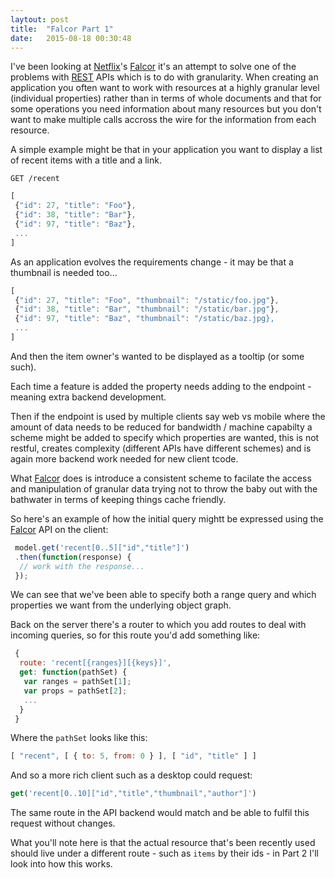 ```yaml
---
laytout: post
title:  "Falcor Part 1"
date:   2015-08-18 00:30:48
---
```


I've been looking at [Netflix][1]'s [Falcor][2] it's an attempt to solve one of the problems with [REST][3] APIs which is to do with granularity. When creating an application you often want to work with resources at a highly granular level (individual properties) rather than in terms of whole documents and that for some operations you need information about many resources but you don't want to make multiple calls accross the wire for the information from each resource. 

A simple example might be that in your application you want to display a list of recent items with a title and a link. 

```
GET /recent
```

``` js
[
 {"id": 27, "title": "Foo"},
 {"id": 38, "title": "Bar"},
 {"id": 97, "title": "Baz"},
 ...
]
```

As an application evolves the requirements change - it may be that a thumbnail is needed too...

``` js
[
 {"id": 27, "title": "Foo", "thumbnail": "/static/foo.jpg"},
 {"id": 38, "title": "Bar", "thumbnail": "/static/bar.jpg"},
 {"id": 97, "title": "Baz", "thumbnail": "/static/baz.jpg},
 ...
]
```

And then the item owner's wanted to be displayed as a tooltip (or some such).

Each time a feature is added the property needs adding to the endpoint - meaning extra backend development.

Then if the endpoint is used by multiple clients say web vs mobile where the amount of data needs to be reduced for bandwidth / machine capabilty a scheme might be added to specify which properties are wanted, this is not restful, creates complexity (different APIs have different schemes) and is again more backend work needed for new client tcode.

What [Falcor][2] does is introduce a consistent scheme to facilate the access and manipulation of granular data trying not to throw the baby out with the bathwater in terms of keeping things cache friendly.


So here's an example of how the initial query mightt be expressed using the [Falcor][2] API on the client:

``` js
 model.get('recent[0..5]["id","title"]')
 .then(function(response) {
  // work with the response...
 });
```

We can see that we've been able to specify both a range query and which properties we want from the underlying object graph.

Back on the server there's a router to which you add routes to deal with incoming queries, so for this route you'd add something like:

``` js
 {
  route: 'recent[{ranges}][{keys}]',
  get: function(pathSet) {
   var ranges = pathSet[1];
   var props = pathSet[2];
   ...
  }
 }
```

Where the `pathSet` looks like this:

``` js
[ "recent", [ { to: 5, from: 0 } ], [ "id", "title" ] ]
```

And so a more rich client such as a desktop could request:

``` js
get('recent[0..10]["id","title","thumbnail","author"]')
```

The same route in the API backend would match and be able to fulfil this request without changes.

What you'll note here is that the actual resource that's been recently used should live under a different route - such as `items` by their ids - in Part 2 I'll look into how this works.

[1]:https://www.netflix.com
[2]:https://netflix.github.io/falcor
[3]:https://en.wikipedia.org/wiki/Representational_state_transfer